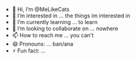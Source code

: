 - 👋 Hi, I’m @MeLikeCats
- 👀 I’m interested in ... the things im interested in
- 🌱 I’m currently learning ... to learn
- 💞️ I’m looking to collaborate on ... nowhere
- 📫 How to reach me ... you can't
- 😄 Pronouns: ... ban/ana
- ⚡ Fun fact: ... 

<!---
MeLikeCats/MeLikeCats is a ✨ special ✨ repository because its `README.md` (this file) appears on your GitHub profile.
You can click the Preview link to take a look at your changes.
--->
